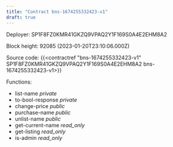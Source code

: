 ```yaml
---
title: "Contract bns-1674255332423-v1"
draft: true
---
```

Deployer: SP1F8FZ0KMR41GKZQ9VPAQ2Y1F169S0A4E2EHM8A2


 



Block height: 92085 (2023-01-20T23:10:06.000Z)

Source code: {{<contractref "bns-1674255332423-v1" SP1F8FZ0KMR41GKZQ9VPAQ2Y1F169S0A4E2EHM8A2 bns-1674255332423-v1>}}

Functions:

* list-name _private_
* to-bool-response _private_
* change-price _public_
* purchase-name _public_
* unlist-name _public_
* get-current-name _read_only_
* get-listing _read_only_
* is-admin _read_only_
